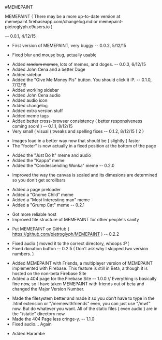 #MEMEPAINT

MEMEPAINT ( There may be a more up-to-date version at memepaint.firebaseapp.com/changelog.md or memepaint-pietroglyph.c9users.io ) 

-- 0.0.1, 4/12/15
+ First version of MEMEPAINT, very buggy
-- 0.0.2, 5/12/15
* Fixed blur and mouse bug, actually usable
+ Added ~~random memes~~, lots of memes, and doges.
-- 0.0.3, 6/12/15
+ Added John Cena and a better Doge
+ Added sidebar
+ Added the "Give Me Money Pls" button. You should click it :P.
-- 0.1.0, 7/12/15
+ Added working sidebar
+ Added John Cena audio
+ Added audio icon
+ Added changelog
+ Added extra version stuff
+ Added meme tags
+ Added better cross-browser consistency ( better responsiveness coming soon! )
-- 0.1.1, 8/12/15
+ Very small ( visual ) tweaks and spelling fixes
-- 0.1.2, 8/12/15 ( 2 )
* Images load in a better way now that should be ( slightly ) faster
* The "footer" is now actually in a fixed position at the bottom of the page
+ Added the "Just Do It" meme and audio
+ Added the "Kappa" meme
+ Added the "Condescending Wonka" meme
-- 0.2.0
* Improved the way the canvas is scaled and its dimesions are determined so you don't get scrollbars
+ Added a page preloader
+ Added a "Gnome Child" meme
+ Added a "Most Interesting man" meme
+ Added a "Grump Cat" meme
-- 0.2.1
* Got more reliable host
* Improved file structure of MEMEPAINT for other people's sanity
+ Put MEMEPAINT on GitHub ( https://github.com/pietroglyph/MEMEPAINT )
-- 0.2.2
* Fixed audio ( moved it to the correct directory, whoops :P )
* Fixed donation button
-- 0.2.5 ( Don't ask why I skipped two version numbers. )
+ Added MEMEPAINT with Friends, a multiplayer version of MEMEPAINT implemented with Firebase.  This feature is still in Beta, although it is hosted on the non-beta Firebase Site
+ Added a 404 page for the Firebase Site
-- 1.0.0
// Everything is basically fine now, so I have taken MEMEPAINT with friends out of beta and changed the Major Version Number.
* Made the filesystem better and made it so you don't have to type in the .html extension or "/memewithfriends" even, you can just use "/mwf" now. But do whatever you want. All of the static files ( even audio ) are in the "/static" directory now.
* Made the 404 Page less cringe-y.
-- 1.1.0
* Fixed audio... Again
+ Added Harambe